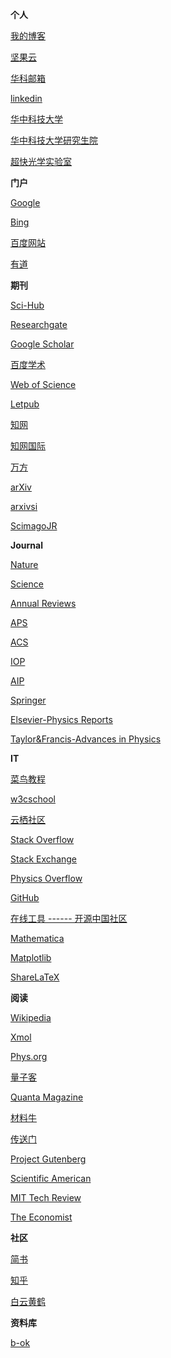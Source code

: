 **个人**

[我的博客](https://alfredldong.github.io/)

[坚果云](https://www.jianguoyun.com/)

[华科邮箱](https://mail.hust.edu.cn/coremail/)

[linkedin](https://www.LinkedIn.com/)

[华中科技大学](http://www.hust.edu.cn/)

[华中科技大学研究生院](http://gs.hust.edu.cn/)

[超快光学实验室](http://ufolab.phys.hust.edu.cn/)

**门户**

[Google](https://www.google.com.hk/)

[Bing](https://cn.bing.com/?ensearch=1&FORM=BEHPTB)

[百度网站](http://site.baidu.com/cool.html)

[有道](http://www.youdao.com/)

**期刊**

[Sci-Hub](http://www.sci-hub.tw/)

[Researchgate](https://www.researchgate.net/home/)

[Google Scholar](https://scholar.google.com/)

[百度学术](http://xueshu.baidu.com/)

[Web of Science](http://www.isiknowledge.com/)

[Letpub](http://www.letpub.com.cn/)

[知网](http://www.cnki.net/)

[知网国际](http://new.oversea.cnki.net/)

[万方](http://www.wanfangdata.com.cn/)

[arXiv](https://arxiv.org/)

[arxivsi](http://arxivsi.las.ac.cn/home.htm)

[ScimagoJR](https://www.scimagojr.com/)

**Journal**

[Nature](http://www.nature.com/)

[Science](https://www.sciencemag.org/)

[Annual Reviews](https://www.annualreviews.org/)

[APS](http://journals.aps.org/)

[ACS](https://pubs.acs.org/)

[IOP](https://iopscience.iop.org/journalList)

[AIP](https://aip.scitation.org/)

[Springer](http://link.springer.com/search/page/8?facet-language=%22En%22&facet-content-type=%22Book%22&showAll=falsehttps://hudbt.hust.edu.cn/index.php)

[Elsevier-Physics
Reports](https://www.journals.elsevier.com/physics-reports)

[Taylor&Francis-Advances in
Physics](https://www.tandfonline.com/toc/tadp20/current)

**IT**

[菜鸟教程](http://www.runoob.com/)

[w3cschool](https://www.w3cschool.cn/)

[云栖社区](https://yq.aliyun.com/)

[Stack Overflow](http://stackoverflow.com/)

[Stack Exchange](http://stackexchange.com/)

[Physics Overflow](https://www.physicsoverflow.org/)

[GitHub](https://github.com/)

[在线工具 ------ 开源中国社区](http://tool.oschina.net/)

[Mathematica](http://www.wolframalpha.com/)

[Matplotlib](http://matplotlib.org/)

[ShareLaTeX](https://www.sharelatex.com/project)

**阅读**

[Wikipedia](https://www.wikipedia.org/)

[Xmol](https://www.x-mol.com/phys)

[Phys.org](http://phys.org/)

[量子客](https://www.qtumist.com/)

[Quanta Magazine](https://www.quantamagazine.org/)

[材料牛](http://www.cailiaoniu.com/)

[传送门](http://chuansong.me/)

[Project Gutenberg](http://www.gutenberg.org/)

[Scientific American](https://www.scientificamerican.com/)

[MIT Tech Review](https://www.technologyreview.com/)

[The Economist](https://www.economist.com/)

**社区**

[简书](http://www.jianshu.com/)

[知乎](https://www.zhihu.com/)

[白云黄鹤](http://byhh.hust.edu.cn/)

**资料库**

[b-ok](http://b-ok.org/)

